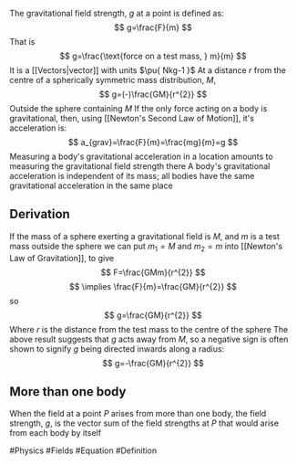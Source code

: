 The gravitational field strength, $g$ at a point is defined as:
$$
g=\frac{F}{m}
$$
That is
$$
g=\frac{\text{force on a test mass, } m}{m}
$$
It is a [[Vectors|vector]] with units $\pu{ Nkg-1 }$
At a distance $r$ from the centre of a spherically symmetric mass distribution, $M$, 
$$
g=(-)\frac{GM}{r^{2}}
$$
Outside the sphere containing $M$
If the only force acting on a body is gravitational, then, using [[Newton's Second Law of Motion]], it's acceleration is:
$$
a_{grav}=\frac{F}{m}=\frac{mg}{m}=g
$$
Measuring a body's gravitational acceleration in a location amounts to measuring the gravitational field strength there
A body's gravitational acceleration is independent of its mass; all bodies have the same gravitational acceleration in the same place
## Derivation
If the mass of a sphere exerting a gravitational field is $M$, and $m$ is a test mass outside the sphere we can put $m_{1}=M$ and $m_{2}=m$ into [[Newton's Law of Gravitation]], to give
$$
F=\frac{GMm}{r^{2}}
$$
$$
\implies \frac{F}{m}=\frac{GM}{r^{2}}
$$
so
$$
g=\frac{GM}{r^{2}}
$$
Where $r$ is the distance from the test mass to the centre of the sphere
The above result suggests that $g$ acts away from $M$, so a negative sign is often shown to signify $g$ being directed inwards along a radius:
$$
g=-\frac{GM}{r^{2}}
$$
## More than one body
When the field at a point $P$ arises from more than one body, the field strength, $g$, is the vector sum of the field strengths at $P$ that would arise from each body by itself

#Physics #Fields #Equation #Definition